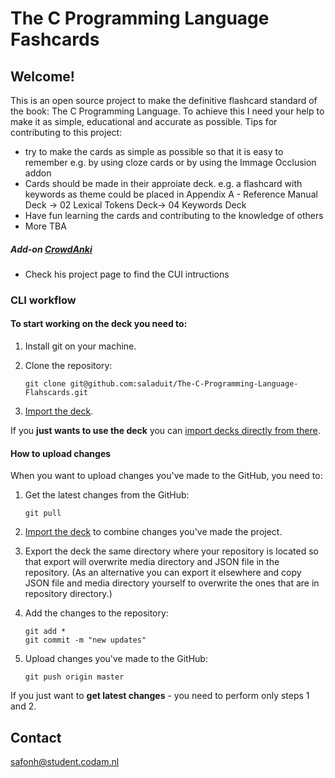 # The C Programming Language Fashcards

## Welcome!
This is an open source project to make the definitive flashcard standard of the book: The C Programming Language. To achieve this I need your help to make it as simple, educational and accurate as possible. Tips for contributing to this project:
  - try to make the cards as simple as possible so that it is easy to remember e.g. by using cloze cards or by using the Immage Occlusion addon
  - Cards should be made in their approiate deck. e.g. a flashcard with keywords as theme could be placed in Appendix A - Reference Manual Deck -> 02 Lexical Tokens Deck-> 04 Keywords Deck
  - Have fun learning the cards and contributing to the knowledge of others
  - More TBA
  
##### Add-on [CrowdAnki](https://desktop.github.com/)
  - Check his project page to find the CUI intructions
 
### CLI workflow

#### To start working on the deck you need to:

1. Install git on your machine.
2. Clone the repository:

    ```
    git clone git@github.com:saladuit/The-C-Programming-Language-Flahscards.git
    ```

3. [Import the deck](#import).

If you **just wants to use the deck** you can [import decks directly from there](#import-from-git).

#### How to upload changes

When you want to upload changes you've made to the GitHub, you need to:

1. Get the latest changes from the GitHub:
   
    ```
    git pull
    ```
2. [Import the deck](#import) to combine changes you've made the project.
3. Export the deck the same directory where your repository is located so that export will overwrite media directory and JSON file in the repository. (As an alternative you can export it elsewhere and copy JSON file and media directory yourself to overwrite the ones that are in repository directory.)
4. Add the changes to the repository:

    ```
    git add *
    git commit -m "new updates"
    ```
5. Upload changes you've made to the GitHub:

    ```
    git push origin master
    ```

If you just want to **get latest changes** - you need to perform only steps 1 and 2.

## Contact
safonh@student.codam.nl
